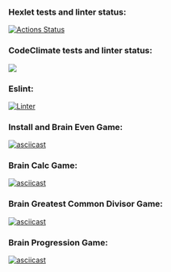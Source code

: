 ### Hexlet tests and linter status:
[![Actions Status](https://github.com/DrMarkes/frontend-project-lvl1/workflows/hexlet-check/badge.svg)](https://github.com/DrMarkes/frontend-project-lvl1/actions)

### CodeClimate tests and linter status:
<a href="https://codeclimate.com/github/DrMarkes/frontend-project-lvl1/maintainability"><img src="https://api.codeclimate.com/v1/badges/e08f19ffc1b84bdb7ca9/maintainability" /></a>

### Eslint:
[![Linter](https://github.com/DrMarkes/frontend-project-lvl1/actions/workflows/linter.yml/badge.svg)](https://github.com/DrMarkes/frontend-project-lvl1/actions/workflows/linter.yml)

### Install and Brain Even Game:
[![asciicast](https://asciinema.org/a/463642.svg)](https://asciinema.org/a/463642)

### Brain Calc Game:
[![asciicast](https://asciinema.org/a/463679.svg)](https://asciinema.org/a/463679)

### Brain Greatest Common Divisor Game:
[![asciicast](https://asciinema.org/a/463686.svg)](https://asciinema.org/a/463686)

### Brain Progression Game:
[![asciicast](https://asciinema.org/a/463691.svg)](https://asciinema.org/a/463691)